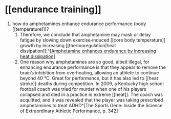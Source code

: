 # [[endurance training]]
1. how do amphetamines enhance endurance performance (body [[temperature]])?
	1. Therefore, we conclude that amphetamine may mask or delay fatigue by slowing down exercise‐induced [[core body temperature]] growth by increasing [[thermoregulation|heat dissipation]].^[[Amphetamine enhances endurance by increasing heat dissipation](https://pmc.ncbi.nlm.nih.gov/articles/PMC5027360/)]
	2. One reason why amphetamines are so good, albeit illegal, for enhancing endurance performance is that they appear to remove the brain’s inhibition from overheating, allowing an athlete to continue beyond 40 °C. Great for performance, but it has also led to [[heat stroke]] deaths during competition. In 2009, a Kentucky high school football coach was tried for murder when one of his players collapsed and died in a practice in extreme [[heat]]. The coach was acquitted, and it was revealed that the player was taking prescribed amphetamines to treat ADHD^[The Sports Gene: Inside the Science of Extraordinary Athletic Performance, p. 342]